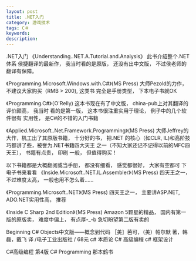 ```yaml
---
layout: post
title: .NET入门
category: 游戏技术
tags: C＃
keywords: 
description: 
---
```


.NET入门
《Understanding..NET.A.Tutorial.and.Analysis》
此书介绍整个.NET体系
侯捷翻译的最新作， 我当时看的是原版， 还没有出中文版， 
不过侯老师的翻译有保障。
 
《Programming.Microsoft.Windows.with.C#》(MS Press)
大师Pezold的力作， 不建议大家购买（RMB > 200), 这类书
完全是手册类型， 下本电子书就OK
 
《Programming.C#》（O'Relly)
这本书现在有了中文版， china-pub上对其翻译的评价颇高， 我当时
看的是第一版， 这本书很注重实用于理论， 例子中的几个软件很有
实用性， 是C#的不错的入门书籍
 
《Applied.Microsoft..Net.Framework.Programming》(MS Press)
大师Jeffrey的大作，机工出了其原版书籍， 十分好的书， 把.NET
的核心（如CLR, IL)和高阶技巧都讲了些，被誉为.NET书籍四大天王
之一（不知大家还记不记得以前的MFC四天王）， 书籍有点贵， 印刷
一般， 但值得购买！
 
以下书籍都是大概翻阅或当手册， 都没有细看， 感觉都很好， 大家有空都可
下电子书来看看
《Inside.Microsoft..NET.IL.Assembler》（MS Press)
四天王之一， 不过难度太高， 一般也用不怎么着……
 
《Programming.Microsoft..NET》(MS Press)
四天王之一， 主要讲ASP.NET, ADO.NET实用性高， 推荐
 
《Inside C Sharp 2nd Edition》（MS Press)
Amazon 5颗星的精品， 国内有第一版的原版卖， 难度中偏上， 有点厚-_-b
急切盼望第二版有卖的
 
 
Beginning C# Objects中文版——概念到代码 
［美］芭可，（美）帕尔默 著，韩磊，戴飞 译 /电子工业出版社 / 68元 
c# 本质论
C# 高级编程
c# 框架设计
 
C#高级编程 第4版
C# Programming 那本鹤书







